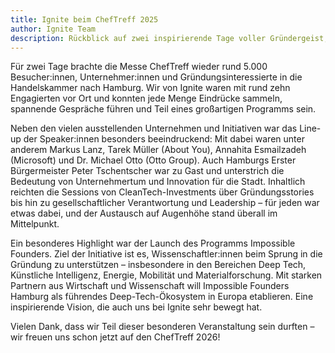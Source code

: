 ```yaml
---
title: Ignite beim ChefTreff 2025
author: Ignite Team
description: Rückblick auf zwei inspirierende Tage voller Gründergeist, Innovation und Austausch beim ChefTreff 2025 in Hamburg
---
```


Für zwei Tage brachte die Messe ChefTreff wieder rund 5.000 Besucher:innen, Unternehmer:innen und Gründungsinteressierte in die Handelskammer nach Hamburg. Wir von Ignite waren mit rund zehn Engagierten vor Ort und konnten jede Menge Eindrücke sammeln, spannende Gespräche führen und Teil eines großartigen Programms sein.

Neben den vielen ausstellenden Unternehmen und Initiativen war das Line-up der Speaker:innen besonders beeindruckend: Mit dabei waren unter anderem Markus Lanz, Tarek Müller (About You), Annahita Esmailzadeh (Microsoft) und Dr. Michael Otto (Otto Group). Auch Hamburgs Erster Bürgermeister Peter Tschentscher war zu Gast und unterstrich die Bedeutung von Unternehmertum und Innovation für die Stadt. Inhaltlich reichten die Sessions von CleanTech-Investments über Gründungsstories bis hin zu gesellschaftlicher Verantwortung und Leadership – für jeden war etwas dabei, und der Austausch auf Augenhöhe stand überall im Mittelpunkt.

Ein besonderes Highlight war der Launch des Programms Impossible Founders. Ziel der Initiative ist es, Wissenschaftler:innen beim Sprung in die Gründung zu unterstützen – insbesondere in den Bereichen Deep Tech, Künstliche Intelligenz, Energie, Mobilität und Materialforschung. Mit starken Partnern aus Wirtschaft und Wissenschaft will Impossible Founders Hamburg als führendes Deep-Tech-Ökosystem in Europa etablieren. Eine inspirierende Vision, die auch uns bei Ignite sehr bewegt hat.

Vielen Dank, dass wir Teil dieser besonderen Veranstaltung sein durften – wir freuen uns schon jetzt auf den ChefTreff 2026!